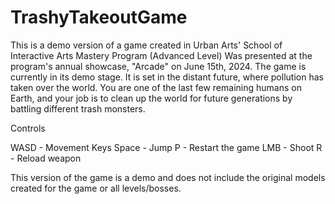 # TrashyTakeoutGame

This is a demo version of a game created in Urban Arts' School of Interactive Arts Mastery Program (Advanced Level) Was presented at the program's annual showcase, "Arcade" on June 15th, 2024.  The game is currently in its demo stage. It is set in the distant future, where pollution has taken over the world. You are one of the last few remaining humans on Earth, and your job is to clean up the world for future generations by battling different trash monsters.
 
Controls

WASD - Movement Keys
Space - Jump
P - Restart the game
LMB - Shoot
R - Reload weapon


This version of the game is a demo and does not include the original models created for the game or all levels/bosses.
